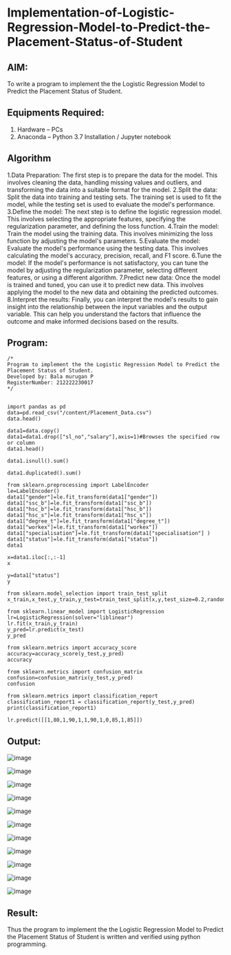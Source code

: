 # Implementation-of-Logistic-Regression-Model-to-Predict-the-Placement-Status-of-Student

## AIM:
To write a program to implement the the Logistic Regression Model to Predict the Placement Status of Student.

## Equipments Required:
1. Hardware – PCs
2. Anaconda – Python 3.7 Installation / Jupyter notebook

## Algorithm
1.Data Preparation: The first step is to prepare the data for the model. This involves cleaning the data, handling missing values and outliers, and transforming the data into a suitable format for the model. 2.Split the data: Split the data into training and testing sets. The training set is used to fit the model, while the testing set is used to evaluate the model's performance. 3.Define the model: The next step is to define the logistic regression model. This involves selecting the appropriate features, specifying the regularization parameter, and defining the loss function. 4.Train the model: Train the model using the training data. This involves minimizing the loss function by adjusting the model's parameters. 5.Evaluate the model: Evaluate the model's performance using the testing data. This involves calculating the model's accuracy, precision, recall, and F1 score. 6.Tune the model: If the model's performance is not satisfactory, you can tune the model by adjusting the regularization parameter, selecting different features, or using a different algorithm. 7.Predict new data: Once the model is trained and tuned, you can use it to predict new data. This involves applying the model to the new data and obtaining the predicted outcomes. 8.Interpret the results: Finally, you can interpret the model's results to gain insight into the relationship between the input variables and the output variable. This can help you understand the factors that influence the outcome and make informed decisions based on the results.

## Program:
```
/*
Program to implement the the Logistic Regression Model to Predict the Placement Status of Student.
Developed by: Bala murugan P
RegisterNumber: 212222230017 
*/
```
```

import pandas as pd
data=pd.read_csv("/content/Placement_Data.csv")
data.head()

data1=data.copy()
data1=data1.drop(["sl_no","salary"],axis=1)#Browses the specified row or column
data1.head()

data1.isnull().sum()

data1.duplicated().sum()

from sklearn.preprocessing import LabelEncoder
le=LabelEncoder()
data1["gender"]=le.fit_transform(data1["gender"])
data1["ssc_b"]=le.fit_transform(data1["ssc_b"])
data1["hsc_b"]=le.fit_transform(data1["hsc_b"])
data1["hsc_s"]=le.fit_transform(data1["hsc_s"])
data1["degree_t"]=le.fit_transform(data1["degree_t"])
data1["workex"]=le.fit_transform(data1["workex"])
data1["specialisation"]=le.fit_transform(data1["specialisation"] )     
data1["status"]=le.fit_transform(data1["status"])       
data1 

x=data1.iloc[:,:-1]
x

y=data1["status"]
y

from sklearn.model_selection import train_test_split
x_train,x_test,y_train,y_test=train_test_split(x,y,test_size=0.2,random_state=0)

from sklearn.linear_model import LogisticRegression
lr=LogisticRegression(solver="liblinear")
lr.fit(x_train,y_train)
y_pred=lr.predict(x_test)
y_pred

from sklearn.metrics import accuracy_score
accuracy=accuracy_score(y_test,y_pred)
accuracy

from sklearn.metrics import confusion_matrix
confusion=confusion_matrix(y_test,y_pred)
confusion

from sklearn.metrics import classification_report
classification_report1 = classification_report(y_test,y_pred)
print(classification_report1)

lr.predict([[1,80,1,90,1,1,90,1,0,85,1,85]])
```


## Output:
![image](https://github.com/Bala1511/Implementation-of-Logistic-Regression-Model-to-Predict-the-Placement-Status-of-Student/assets/118680410/b4a87e90-d9da-4ccc-8092-c345a3ae5304)

![image](https://github.com/Bala1511/Implementation-of-Logistic-Regression-Model-to-Predict-the-Placement-Status-of-Student/assets/118680410/d28cd559-8abd-44c3-bf84-a2fe3eba8522)

![image](https://github.com/Bala1511/Implementation-of-Logistic-Regression-Model-to-Predict-the-Placement-Status-of-Student/assets/118680410/3c1e7f6b-5bd9-46ed-9996-17890d2ddb8d)

![image](https://github.com/Bala1511/Implementation-of-Logistic-Regression-Model-to-Predict-the-Placement-Status-of-Student/assets/118680410/44d837f1-ae80-45e3-838c-6603d9262d00)

![image](https://github.com/Bala1511/Implementation-of-Logistic-Regression-Model-to-Predict-the-Placement-Status-of-Student/assets/118680410/bea67387-c4ca-445c-9014-ce08e10ba009)

![image](https://github.com/Bala1511/Implementation-of-Logistic-Regression-Model-to-Predict-the-Placement-Status-of-Student/assets/118680410/c20bf12c-95eb-41a8-8849-5bddfd9ef081)

![image](https://github.com/Bala1511/Implementation-of-Logistic-Regression-Model-to-Predict-the-Placement-Status-of-Student/assets/118680410/d96919ae-86e6-4887-a110-fb7eb330f96c)

![image](https://github.com/Bala1511/Implementation-of-Logistic-Regression-Model-to-Predict-the-Placement-Status-of-Student/assets/118680410/73725c4e-3b8d-4c00-87dc-bafc37539543)

![image](https://github.com/Bala1511/Implementation-of-Logistic-Regression-Model-to-Predict-the-Placement-Status-of-Student/assets/118680410/c10aa1ff-ab16-4494-97e8-8449ad2df0d4)

![image](https://github.com/Bala1511/Implementation-of-Logistic-Regression-Model-to-Predict-the-Placement-Status-of-Student/assets/118680410/63df3204-07be-4340-b193-162609dda965)

![image](https://github.com/Bala1511/Implementation-of-Logistic-Regression-Model-to-Predict-the-Placement-Status-of-Student/assets/118680410/27d1a313-a4de-470c-b85c-e06d69651c06)

## Result:
Thus the program to implement the the Logistic Regression Model to Predict the Placement Status of Student is written and verified using python programming.
